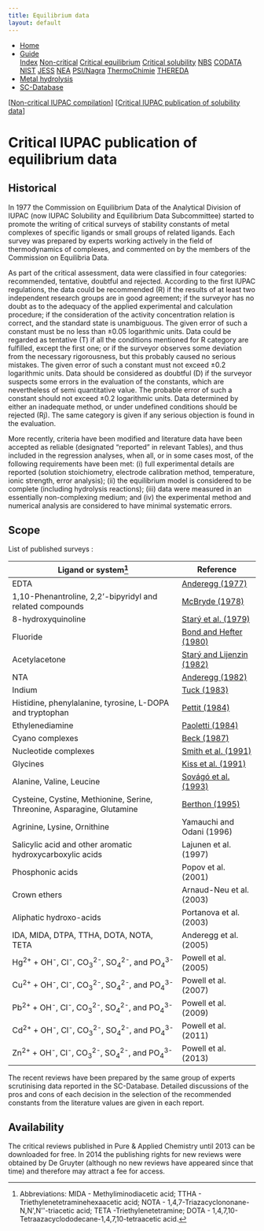 ```yaml
---
title: Equilibrium data
layout: default
---
```

<ul>
  <li><a href="/">Home</a></li>
  <li class="dropdown">
    <a href="javascript:void(0)" class="dropbtn" class="active">Guide</a>
    <div class="dropdown-content">
      <a href="index.html">Index</a>
      <a href="noncritical.html">Non-critical</a>
      <a class="active" href="critical-equilibrium.html">Critical equilibrium</a>
      <a href="critical-solubility.html">Critical solubility</a>
      <a href="NBS.html">NBS</a>
      <a href="CODATA.html">CODATA</a>
      <a href="NIST.html">NIST</a>
      <a href="JESS.html">JESS</a>
      <a href="NEA.html">NEA</a>
      <a href="PSI.html">PSI/Nagra</a>
      <a href="thermochimie.html">ThermoChimie</a>
      <a href="THEREDA.html">THEREDA</a>
    </div>
  </li>
  <li><a href="/cost-nectar.html">Metal hydrolysis</a></li>
  <li><a href="/sc-database.html">SC-Database</a></li>
</ul>

[[Non-critical IUPAC compilation](/noncritical.html)] [[Critical IUPAC publication of solubility data](/critical-solubility.html)]

# Critical IUPAC publication of equilibrium data

## Historical

In 1977 the Commission on Equilibrium Data of the Analytical Division of IUPAC (now IUPAC Solubility and Equilibrium Data Subcommittee) started to promote the writing of critical surveys of stability constants of metal complexes of specific ligands or small groups of related ligands. Each survey was prepared by experts working actively in the field of thermodynamics of complexes, and commented on by the members of the Commission on Equilibria Data.

As part of the critical assessment, data were classified in four categories: recommended, tentative, doubtful and rejected. According to the first IUPAC regulations, the data could be recommended (R) if the results of at least two independent research groups are in good agreement; if the surveyor has no doubt as to the adequacy of the applied experimental and calculation procedure; if the consideration of the activity concentration relation is correct, and the standard state is unambiguous. The given error of such a constant must be no less than ±0.05 logarithmic units. Data could be regarded as tentative (T) if all the conditions mentioned for R category are fulfilled, except the first one; or if the surveyor observes some deviation from the necessary rigorousness, but this probably caused no serious mistakes. The given error of such a constant must not exceed ±0.2 logarithmic units. Data should be considered as doubtful (D) if the surveyor suspects some errors in the evaluation of the constants, which are nevertheless of semi quantitative value. The probable error of such a constant should not exceed ±0.2 logarithmic units. Data determined by either an inadequate method, or under undefined conditions should be rejected (Rj). The same category is given if any serious objection is found in the evaluation.

More recently, criteria have been modified and literature data have been accepted as reliable (designated “reported” in relevant Tables), and thus included in the regression analyses, when all, or in some cases most, of the following requirements have been met: (i) full experimental details are reported (solution stoichiometry, electrode calibration method, temperature, ionic strength, error analysis); (ii) the equilibrium model is considered to be complete (including hydrolysis reactions); (iii) data were measured in an essentially non-complexing medium; and (iv) the experimental method and numerical analysis are considered to have minimal systematic errors.

## Scope

List of published surveys :

| Ligand or system[^a]      | Reference |
| ----------------      | --------- |
| EDTA      | [Anderegg (1977)](https://www.elsevier.com/books/critical-survey-of-stability-constants-of-edta-complexes/anderegg/978-0-08-022009-3)       |
| 1,10-Phenantroline, 2,2’-bipyridyl and related compounds   | [McBryde (1978)](https://www.elsevier.com/books/a-critical-review-of-equilibrium-data-for-proton-and-metal-complexes-of-1-10-phenanthroline-2-2-bipyridyl-and-related-compounds/mcbryde/978-0-08-022344-5)        |
| 8-hydroxyquinoline      | [Starý et al. (1979)](https://www.elsevier.com/books/critical-evaluation-of-equilibrium-constants-involving-8-hydroxyquinoline-and-its-metal-chelates/stary/978-0-08-023929-3)       |
| Fluoride   | [Bond and Hefter (1980)](https://www.elsevier.com/books/critical-survey-of-stability-constants-and-related-thermodynamic-data-of-fluoride-complexes-in-aqueous-solution/bond/978-0-08-022377-3)        |
| Acetylacetone      | [Starý and Lijenzin (1982)](https://www.degruyter.com/document/doi/10.1351/pac198254122557)       |
| NTA   | [Anderegg (1982)](https://www.degruyter.com/document/doi/10.1351/pac198254122693/html)        |
| Indium      | [Tuck (1983)](https://doi.org/10.1351/pac198355091477)       |
| Histidine, phenylalanine, tyrosine, L-DOPA and tryptophan   | [Pettit (1984)](http://dx.doi.org/10.1351/pac198456020247)        |
| Ethylenediamine      | [Paoletti (1984)](https://doi.org/10.1351/pac198456040491)       |
| Cyano complexes   | [Beck (1987)](https://doi.org/10.1351/pac198759121703)        |
| Nucleotide complexes      | [Smith et al. (1991)](https://doi.org/10.1351/pac199163071015)       |
| Glycines   | [Kiss et al. (1991)](https://doi.org/10.1351/pac199163040597)        |
| Alanine, Valine, Leucine      | [Sovágó et al. (1993)](https://doi.org/10.1351/pac199365051029)       |
| Cysteine, Cystine, Methionine, Serine, Threonine, Asparagine, Glutamine   | [Berthon (1995)](http://dx.doi.org/10.1351/pac199567071117)        |
| Agrinine, Lysine, Ornithine      | Yamauchi and Odani (1996)       |
| Salicylic acid and other aromatic hydroxycarboxylic acids   | Lajunen et al. (1997)        |
| Phosphonic acids      | Ρopov et al. (2001)       |
| Crown ethers   | Arnaud-Neu et al. (2003)        |
| Aliphatic hydroxo-acids      | Portanova et al. (2003)       |
| IDA, MIDA, DTPA, TTHA, DOTA, NOTA, TETA   | Anderegg et al. (2005)        |
| Hg<sup>2+</sup> + OH<sup>-</sup>, Cl<sup>-</sup>, CO<sub>3</sub><sup>2-</sup>, SO<sub>4</sub><sup>2-</sup>, and PO<sub>4</sub><sup>3-</sup>      | Powell et al. (2005)       |
| Cu<sup>2+</sup> + OH<sup>-</sup>, Cl<sup>-</sup>, CO<sub>3</sub><sup>2-</sup>, SO<sub>4</sub><sup>2-</sup>, and PO<sub>4</sub><sup>3-</sup>   | Powell et al. (2007)        |
| Pb<sup>2+</sup> + OH<sup>-</sup>, Cl<sup>-</sup>, CO<sub>3</sub><sup>2-</sup>, SO<sub>4</sub><sup>2-</sup>, and PO<sub>4</sub><sup>3-</sup>      | Powell et al. (2009)       |
| Cd<sup>2+</sup> + OH<sup>-</sup>, Cl<sup>-</sup>, CO<sub>3</sub><sup>2-</sup>, SO<sub>4</sub><sup>2-</sup>, and PO<sub>4</sub><sup>3-</sup>   | Powell et al. (2011)        |
| Zn<sup>2+</sup> + OH<sup>-</sup>, Cl<sup>-</sup>, CO<sub>3</sub><sup>2-</sup>, SO<sub>4</sub><sup>2-</sup>, and PO<sub>4</sub><sup>3-</sup>      | Powell et al. (2013)       |

[^a]: Abbreviations: MIDA - Methyliminodiacetic acid; TTHA - Triethylenetetraminehexaacetic acid; NOTA - 1,4,7-Triazacyclononane-N,N',N''-triacetic acid; TETA -Triethylenetetramine; DOTA - 1,4,7,10-Tetraazacyclododecane-1,4,7,10-tetraacetic acid.

The recent reviews have been prepared by the same group of experts scrutinising data reported in the SC-Database. Detailed discussions of the pros and cons of each decision in the selection of the recommended constants from the literature values are given in each report.

## Availability

The critical reviews published in Pure & Applied Chemistry until 2013 can be downloaded for free. In 2014 the publishing rights for new reviews were obtained by De Gruyter (although no new reviews have appeared since that time) and therefore may attract a fee for access.
